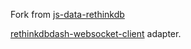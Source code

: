 Fork from [js-data-rethinkdb](https://github.com/js-data/js-data-rethinkdb)

[rethinkdbdash-websocket-client](https://github.com/gutenye/rethinkdb-websocket-client) adapter.
